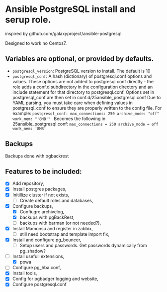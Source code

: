 # Ansible PostgreSQL install and serup role.
inspired by github.com/galaxyproject/ansible-postgresql

Designed to work no Centos7.

## Variables are optional, or provided by defaults.

* `postgresql_version`: PostgreSQL version to install. The default is 10
* `postgresql_conf`: A hash (dictionary) of postgresql.conf options and values. These options are not added to postgresql.conf directly - the role adds a conf.d subdirectory in the configuration directory and an include statement for that directory to postgresql.conf. Options set in postgresql_conf are then set in conf.d/25ansible_postgresql.conf
Due to YAML parsing, you must take care when defining values in postgresql_conf to ensure they are properly written to the config file. For example:
`postgresql_conf:
  max_connections: 250
  archive_mode: "off"
  work_mem: "'8MB'"
`
Becomes the following in 25ansible_postgresql.conf:
`
max_connections = 250
archive_mode = off
work_mem: '8MB'
`

## Backups
Backups done with pgbackrest

## Features to be included:

- [x] Add repository,
- [x] Install postgres packages,
- [x] Initillize cluster if not exists,
   - [ ] Create default roles and databases,
- [x] Configure backups,
   - [x] Confiugre archivelog,
   - [x] backups with pgBackRest,
   - [ ] backups with barman (or not needed?),
- [x] Install Mamonsu and register in zabbix,
   - [ ] still need bootstrap and template import fix,
- [x] Install and configure pg_bouncer, 
   - [ ] Setup users and passwords. Get passwords dynamically from pg_shadow?
- [ ] Install usefull extensions,
   - [x] powa
- [ ] Configure pg_hba.conf,
- [x] Install tools,
- [x] Config for pgbadger logging and website,
- [x] Configure postgresql.conf
